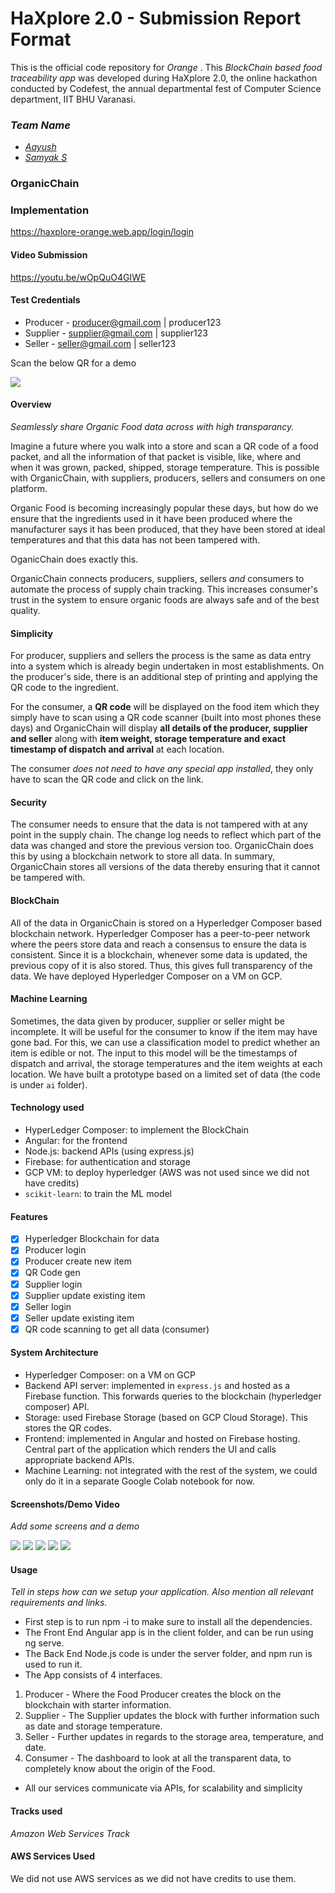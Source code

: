 # HaXplore 2.0 - Submission Report Format

This is the official code repository for _Orange_ . This _BlockChain based food traceability app_ was developed during HaXplore 2.0, 
the online hackathon conducted by Codefest, the annual departmental fest of Computer Science department, IIT BHU Varanasi.

### _Team Name_

* [_Aayush_](https://github.com/NaikAayush/)
* [_Samyak S_](https://github.com/Samyak2/)

### **OrganicChain**

### Implementation
https://haxplore-orange.web.app/login/login

#### Video Submission
https://youtu.be/wOpQuO4GIWE

#### Test Credentials
* Producer - producer@gmail.com | producer123
* Supplier - supplier@gmail.com | supplier123
* Seller - seller@gmail.com | seller123

Scan the below QR for a demo

![](./screenshots/test-qr.png)

#### Overview

_Seamlessly share Organic Food data across with high transparancy._

Imagine a future where you walk into a store and scan a QR code of a food packet, and all the information of that packet is visible, like, where and when it was grown, packed, shipped, storage temperature. This is possible with OrganicChain, with suppliers, producers, sellers and consumers on one platform.

Organic Food is becoming increasingly popular these days, but how do we ensure that the ingredients used in it have been produced where the manufacturer says it has been produced, that they have been stored at ideal temperatures and that this data has not been tampered with.

OganicChain does exactly this.

OrganicChain connects producers, suppliers, sellers *and* consumers to automate the process of supply chain tracking. This increases consumer's trust in the system to ensure organic foods are always safe and of the best quality.

#### Simplicity

For producer, suppliers and sellers the process is the same as data entry into a system which is already begin undertaken in most establishments. On the producer's side, there is an additional step of printing and applying the QR code to the ingredient.

For the consumer, a **QR code** will be displayed on the food item which they simply have to scan using a QR code scanner (built into most phones these days) and OrganicChain will display **all details of the producer, supplier and seller** along with **item weight, storage temperature and exact timestamp of dispatch and arrival** at each location.

The consumer *does not need to have any special app installed*, they only have to scan the QR code and click on the link.

#### Security

The consumer needs to ensure that the data is not tampered with at any point in the supply chain. The change log needs to reflect which part of the data was changed and store the previous version too. OrganicChain does this by using a blockchain network to store all data.
In summary, OrganicChain stores all versions of the data thereby ensuring that it cannot be tampered with.

#### BlockChain

All of the data in OrganicChain is stored on a Hyperledger Composer based blockchain network. Hyperledger Composer has a peer-to-peer network where the peers store data and reach a consensus to ensure the data is consistent. Since it is a blockchain, whenever some data is updated, the previous copy of it is also stored. Thus, this gives full transparency of the data. We have deployed Hyperledger Composer on a VM on GCP.

#### Machine Learning

Sometimes, the data given by producer, supplier or seller might be incomplete. It will be useful for the consumer to know if the item may have gone bad. For this, we can use
a classification model to predict whether an item is edible or not. The input to this model will be the timestamps of dispatch and arrival, the storage temperatures and the item weights at each location. We have built a prototype based on a limited set of data (the code is under `ai` folder).

#### Technology used

* HyperLedger Composer: to implement the BlockChain
* Angular: for the frontend
* Node.js: backend APIs (using express.js)
* Firebase: for authentication and storage
* GCP VM: to deploy hyperledger (AWS was not used since we did not have credits)
* `scikit-learn`: to train the ML model

#### Features

 - [x] Hyperledger Blockchain for data
 - [x] Producer login
 - [x] Producer create new item
 - [x] QR Code gen
 - [x] Supplier login
 - [x] Supplier update existing item
 - [x] Seller login
 - [x] Seller update existing item
 - [x] QR code scanning to get all data (consumer)

#### System Architecture

 - Hyperledger Composer: on a VM on GCP
 - Backend API server: implemented in `express.js` and hosted as a Firebase function. This forwards queries to the blockchain (hyperledger composer) API.
 - Storage: used Firebase Storage (based on GCP Cloud Storage). This stores the QR codes.
 - Frontend: implemented in Angular and hosted on Firebase hosting. Central part of the application which renders the UI and calls appropriate backend APIs.
 - Machine Learning: not integrated with the rest of the system, we could only do it in a separate Google Colab notebook for now.

#### Screenshots/Demo Video

_Add some screens and a demo_

![](./screenshots/1.png)
![](./screenshots/2.png)
![](./screenshots/3.png)
![](./screenshots/4.png)
![](./screenshots/5.png)

#### Usage

_Tell in steps how can we setup your application. Also mention all relevant requirements and links._
* First step is to run npm -i to make sure to install all the dependencies.
* The Front End Angular app is in the client folder, and can be run using ng serve.
* The Back End Node.js code is under the server folder, and npm run is used to run it.
* The App consists of 4 interfaces.
1. Producer - Where the Food Producer creates the block on the blockchain with starter information.
2. Supplier - The Supplier updates the block with further information such as date and storage temperature.
3. Seller - Further updates in regards to the storage area, temperature, and date.
4. Consumer - The dashboard to look at all the transparent data, to completely know about the origin of the Food.

* All our services communicate via APIs, for scalability and simplicity

#### Tracks used

_Amazon Web Services Track_

#### AWS Services Used

We did not use AWS services as we did not have credits to use them.



